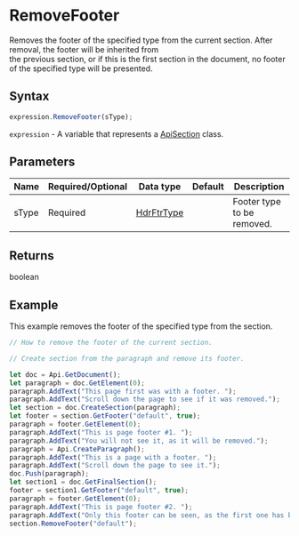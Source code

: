 # RemoveFooter

Removes the footer of the specified type from the current section. After removal, the footer will be inherited from \
the previous section, or if this is the first section in the document, no footer of the specified type will be presented.

## Syntax

```javascript
expression.RemoveFooter(sType);
```

`expression` - A variable that represents a [ApiSection](../ApiSection.md) class.

## Parameters

| **Name** | **Required/Optional** | **Data type** | **Default** | **Description** |
| ------------- | ------------- | ------------- | ------------- | ------------- |
| sType | Required | [HdrFtrType](../../Enumeration/HdrFtrType.md) |  | Footer type to be removed. |

## Returns

boolean

## Example

This example removes the footer of the specified type from the section.

```javascript editor-docx
// How to remove the footer of the current section.

// Create section from the paragraph and remove its footer.

let doc = Api.GetDocument();
let paragraph = doc.GetElement(0);
paragraph.AddText("This page first was with a footer. ");
paragraph.AddText("Scroll down the page to see if it was removed.");
let section = doc.CreateSection(paragraph);
let footer = section.GetFooter("default", true);
paragraph = footer.GetElement(0);
paragraph.AddText("This is page footer #1. ");
paragraph.AddText("You will not see it, as it will be removed.");
paragraph = Api.CreateParagraph();
paragraph.AddText("This is a page with a footer. ");
paragraph.AddText("Scroll down the page to see it.");
doc.Push(paragraph);
let section1 = doc.GetFinalSection();
footer = section1.GetFooter("default", true);
paragraph = footer.GetElement(0);
paragraph.AddText("This is page footer #2. ");
paragraph.AddText("Only this footer can be seen, as the first one has been removed.");
section.RemoveFooter("default");
```
